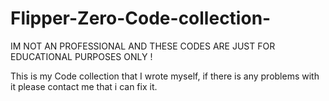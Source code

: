 # Flipper-Zero-Code-collection-
IM NOT AN PROFESSIONAL AND THESE CODES ARE JUST FOR EDUCATIONAL PURPOSES ONLY !

This is my Code collection that I wrote myself, if there is any problems with it please contact me that i can fix it.
